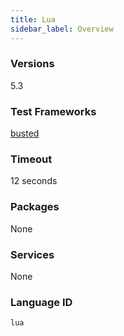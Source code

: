 ```yaml
---
title: Lua
sidebar_label: Overview
---
```



### Versions
5.3
### Test Frameworks
[busted](https://olivinelabs.com/busted/)
### Timeout
12 seconds
### Packages
None 
### Services
None
### Language ID
`lua`
